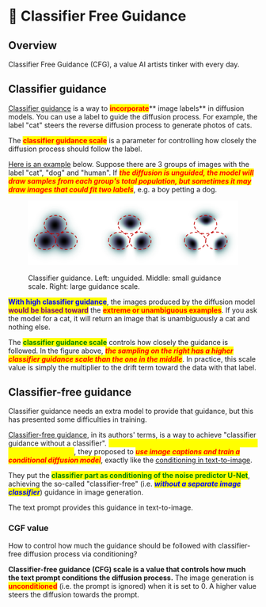 # 🚬 Classifier Free Guidance

## Overview

Classifier Free Guidance (CFG), a value AI artists tinker with every day.

## Classifier guidance

[Classifier guidance](https://arxiv.org/abs/2105.05233) is a way to <mark style="color:red;">**incorporate**</mark>** image labels** in diffusion models. You can use a label to guide the diffusion process. For example, the label "cat" steers the reverse diffusion process to generate photos of cats.

The <mark style="color:red;">**classifier guidance scale**</mark> is a parameter for controlling how closely the diffusion process should follow the label.

[Here is an example](https://arxiv.org/abs/2207.12598) below. Suppose there are 3 groups of images with the label "cat", "dog" and "human". If _<mark style="color:red;">**the diffusion is unguided, the model will draw samples from each group's total population, but sometimes it may draw images that could fit two labels**</mark>_, e.g. a boy petting a dog.

<figure><img src="../../.gitbook/assets/image (55).png" alt=""><figcaption><p>Classifier guidance. Left: unguided. Middle: small guidance scale. Right: large guidance scale.</p></figcaption></figure>

<mark style="color:blue;">**With high classifier guidance**</mark>, the images produced by the diffusion model <mark style="color:purple;">**would be biased toward**</mark> the <mark style="color:red;">**extreme or unambiguous examples**</mark>. If you ask the model for a cat, it will return an image that is unambiguously a cat and nothing else.

The <mark style="color:green;">**classifier guidance scale**</mark> controls how closely the guidance is followed. In the figure above, _<mark style="color:red;">**the sampling on the right has a higher classifier guidance scale than the one in the middle**</mark>_. In practice, this scale value is simply the multiplier to the drift term toward the data with that label.

## Classifier-free guidance

Classifier guidance needs an extra model to provide that guidance, but this has presented some difficulties in training.

[Classifier-free guidance](https://arxiv.org/abs/2207.12598), in its authors' terms, is a way to achieve "classifier guidance without a classifier". _<mark style="color:yellow;">**Instead of using class labels and a separate model for guidance**</mark>_, they proposed to _<mark style="color:red;">**use image captions and train a conditional diffusion model**</mark>_, exactly like the [conditioning in text-to-image](conditioning.md#text-conditioning).

They put the <mark style="color:green;">**classifier part as conditioning of the noise predictor U-Net**</mark>, achieving the so-called "classifier-free" (i.e. _<mark style="color:blue;">**without a separate image classifier**</mark>_) guidance in image generation.

The text prompt provides this guidance in text-to-image.

### CGF value

How to control how much the guidance should be followed with classifier-free diffusion process via conditioning?

**Classifier-free guidance (CFG) scale is a value that controls how much the text prompt conditions the diffusion process.** The image generation is <mark style="color:red;">**unconditioned**</mark> (i.e. the prompt is ignored) when it is set to 0. A higher value steers the diffusion towards the prompt.

